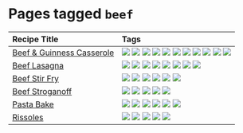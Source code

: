 # Pages tagged `beef`

|Recipe Title|Tags
|:---|:---|
|[Beef & Guinness Casserole](../recipes/beefandguinnesscasserole.md)|[![](https://img.shields.io/badge/tag-amazing-32613c)](../tags/amazing.md) [![](https://img.shields.io/badge/tag-baked-c6d429)](../tags/baked.md) [![](https://img.shields.io/badge/tag-beef-659a8f)](../tags/beef.md) [![](https://img.shields.io/badge/tag-casserole-5d33f3)](../tags/casserole.md) [![](https://img.shields.io/badge/tag-guinness-cb29b)](../tags/guinness.md) [![](https://img.shields.io/badge/tag-irish-8ce73b)](../tags/irish.md) [![](https://img.shields.io/badge/tag-large_quantity-8344b1)](../tags/large_quantity.md) [![](https://img.shields.io/badge/tag-long_cook_time-3a4f8e)](../tags/long_cook_time.md) [![](https://img.shields.io/badge/tag-long_prep_time-91514)](../tags/long_prep_time.md) [![](https://img.shields.io/badge/tag-messy-6984a1)](../tags/messy.md) [![](https://img.shields.io/badge/tag-tricky-bb15fd)](../tags/tricky.md)|
|[Beef Lasagna](../recipes/beeflasagna.md)|[![](https://img.shields.io/badge/tag-baked-c6d429)](../tags/baked.md) [![](https://img.shields.io/badge/tag-beef-659a8f)](../tags/beef.md) [![](https://img.shields.io/badge/tag-dairy-1754e4)](../tags/dairy.md) [![](https://img.shields.io/badge/tag-dinner-eadebe)](../tags/dinner.md) [![](https://img.shields.io/badge/tag-easy-427cd)](../tags/easy.md) [![](https://img.shields.io/badge/tag-italian-5b6ac0)](../tags/italian.md) [![](https://img.shields.io/badge/tag-pasta-95446)](../tags/pasta.md) [![](https://img.shields.io/badge/tag-stovetop-517a72)](../tags/stovetop.md)|
|[Beef Stir Fry](../recipes/beefstirfry.md)|[![](https://img.shields.io/badge/tag-asian-4d8aaa)](../tags/asian.md) [![](https://img.shields.io/badge/tag-beef-659a8f)](../tags/beef.md) [![](https://img.shields.io/badge/tag-dinner-eadebe)](../tags/dinner.md) [![](https://img.shields.io/badge/tag-pasta-95446)](../tags/pasta.md) [![](https://img.shields.io/badge/tag-stovetop-517a72)](../tags/stovetop.md) [![](https://img.shields.io/badge/tag-versatile-acbc2f)](../tags/versatile.md)|
|[Beef Stroganoff](../recipes/beefstroganoff.md)|[![](https://img.shields.io/badge/tag-beef-659a8f)](../tags/beef.md) [![](https://img.shields.io/badge/tag-dairy-1754e4)](../tags/dairy.md) [![](https://img.shields.io/badge/tag-dinner-eadebe)](../tags/dinner.md) [![](https://img.shields.io/badge/tag-russian-ad1215)](../tags/russian.md) [![](https://img.shields.io/badge/tag-stovetop-517a72)](../tags/stovetop.md)|
|[Pasta Bake](../recipes/pastabake.md)|[![](https://img.shields.io/badge/tag-baked-c6d429)](../tags/baked.md) [![](https://img.shields.io/badge/tag-beef-659a8f)](../tags/beef.md) [![](https://img.shields.io/badge/tag-cheesey-dc62b7)](../tags/cheesey.md) [![](https://img.shields.io/badge/tag-dairy-1754e4)](../tags/dairy.md) [![](https://img.shields.io/badge/tag-pasta-95446)](../tags/pasta.md) [![](https://img.shields.io/badge/tag-sides-9acea8)](../tags/sides.md)|
|[Rissoles](../recipes/rissoles.md)|[![](https://img.shields.io/badge/tag-aussie-708555)](../tags/aussie.md) [![](https://img.shields.io/badge/tag-beef-659a8f)](../tags/beef.md) [![](https://img.shields.io/badge/tag-easy-427cd)](../tags/easy.md) [![](https://img.shields.io/badge/tag-family-da139a)](../tags/family.md) [![](https://img.shields.io/badge/tag-fried-f53bfe)](../tags/fried.md)|